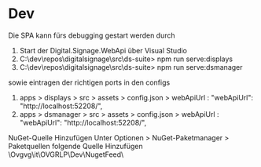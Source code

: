 # Dev

Die SPA kann fürs debugging gestart werden durch 
1. Start der Digital.Signage.WebApi über Visual Studio
2. C:\dev\repos\digitalsignage\src\ds-suite> npm run serve:displays
3. C:\dev\repos\digitalsignage\src\ds-suite> npm run serve:dsmanager

sowie eintragen der richtigen ports in den configs
1. apps > displays > src > assets > config.json > webApiUrl : "webApiUrl": "http://localhost:52208/",
2. apps > dsmanager > src > assets > config.json > webApiUrl : "webApiUrl": "http://localhost:52208/",


NuGet-Quelle Hinzufügen
Unter Optionen > NuGet-Paketmanager > Paketquellen folgende Quelle Hinzufügen
\\Ovgvg\it\OVGRLP\Dev\NugetFeed\
